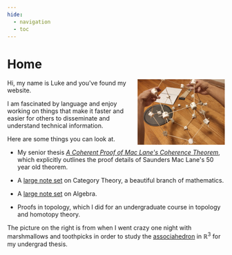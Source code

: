 ```yaml
---
hide:
  - navigation
  - toc
---
```

# Home

<img src="png/home/3D_model.jpg" style="float: right; width:40%"/>
Hi, my name is Luke and you've found my website. 

I am fascinated by language and enjoy working on things that make it faster and easier for others 
to disseminate and understand technical information. 

Here are some things you can look at. 

* My senior thesis [*A Coherent Proof of Mac Lane's Coherence Theorem*](https://scholarship.claremont.edu/hmc_theses/243/), which explicitly 
outlines the proof details of Saunders Mac Lane's 50 year old theorem.

* A [large note set](/category_theory/) on Category Theory, a beautiful branch of mathematics. 

* A [large note set](/algebra/) on Algebra. 

* Proofs in topology, which I did for an undergraduate course in topology and homotopy theory. 


The picture on the right is from when I went crazy one night with marshmallows and toothpicks 
in order to study the [associahedron](associahedron) in $\mathbb{R}^3$ for my undergrad thesis.

